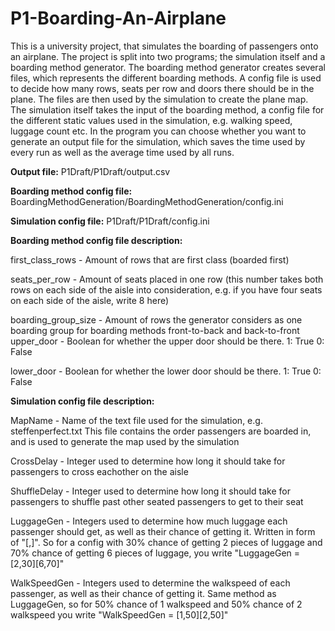 # P1-Boarding-An-Airplane
 
This is a university project, that simulates the boarding of passengers onto an airplane. The project is split into two programs; the simulation itself and a boarding method generator.
The boarding method generator creates several files, which represents the different boarding methods. A config file is used to decide how many rows, seats per row and doors there should be in the plane. The files are then used by the simulation to create the plane map.
The simulation itself takes the input of the boarding method, a config file for the different static values used in the simulation, e.g. walking speed, luggage count etc. In the program you can choose whether you want to generate an output file for the simulation, which saves the time used by every run as well as the average time used by all runs.

**Output file:** P1Draft/P1Draft/output.csv

**Boarding method config file:** BoardingMethodGeneration/BoardingMethodGeneration/config.ini

**Simulation config file:** P1Draft/P1Draft/config.ini

**Boarding method config file description:**

first_class_rows - Amount of rows that are first class (boarded first)

seats_per_row - Amount of seats placed in one row (this number takes both rows on each side of the aisle into consideration, e.g. if you   have four seats on each side of the aisle, write 8 here)

boarding_group_size - Amount of rows the generator considers as one boarding group for boarding methods front-to-back and back-to-front
upper_door - Boolean for whether the upper door should be there. 1: True  0: False

lower_door - Boolean for whether the lower door should be there. 1: True  0: False

**Simulation config file description:**

MapName - Name of the text file used for the simulation, e.g. steffenperfect.txt  This file contains the order passengers are boarded in, and is used to generate the map used by the simulation

CrossDelay - Integer used to determine how long it should take for passengers to cross eachother on the aisle

ShuffleDelay - Integer used to determine how long it should take for passengers to shuffle past other seated passengers to get to their seat

LuggageGen - Integers used to determine how much luggage each passenger should get, as well as their chance of getting it. Written in form of "[<Luggage>,<Chance>]". So for a config with 30% chance of getting 2 pieces of luggage and 70% chance of getting 6 pieces of luggage, you write "LuggageGen = [2,30][6,70]"
 
 WalkSpeedGen - Integers used to determine the walkspeed of each passenger, as well as their chance of getting it. Same method as LuggageGen, so for 50% chance of 1 walkspeed and 50% chance of 2 walkspeed you write "WalkSpeedGen = [1,50][2,50]"
